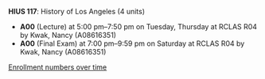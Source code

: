 **HIUS 117**: History of Los Angeles (4 units)

- **A00** (Lecture) at 5:00 pm–7:50 pm on Tuesday, Thursday at RCLAS R04 by Kwak, Nancy (A08616351)
- **A00** (Final Exam) at 7:00 pm–9:59 pm on Saturday at RCLAS R04 by Kwak, Nancy (A08616351)

[Enrollment numbers over time](./HIUS117.tsv)
